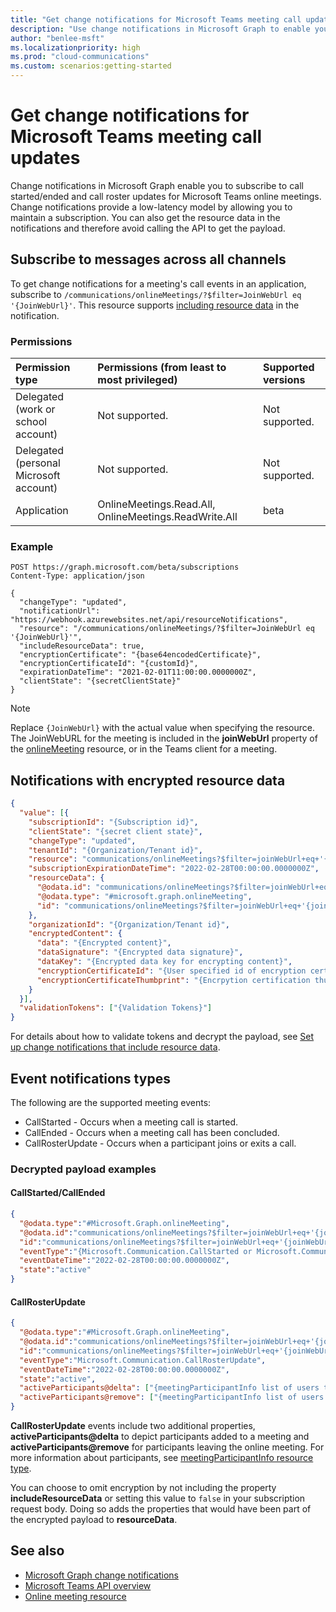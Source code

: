 ```yaml
---
title: "Get change notifications for Microsoft Teams meeting call updates"
description: "Use change notifications in Microsoft Graph to enable you to subscribe to call started/ended and call roster updates for Microsoft Teams online meetings."
author: "benlee-msft"
ms.localizationpriority: high
ms.prod: "cloud-communications"
ms.custom: scenarios:getting-started
---
```


# Get change notifications for Microsoft Teams meeting call updates

Change notifications in Microsoft Graph enable you to subscribe to call started/ended and call roster updates for Microsoft Teams online meetings. Change notifications provide a low-latency model by allowing you to maintain a subscription. You can also get the resource data in the notifications and therefore avoid calling the API to get the payload.

## Subscribe to messages across all channels

To get change notifications for a meeting's call events in an application, subscribe to `/communications/onlineMeetings/?$filter=JoinWebUrl eq '{JoinWebUrl}'`. This resource supports [including resource data](/graph/webhooks-with-resource-data) in the notification.

### Permissions

|Permission type      | Permissions (from least to most privileged)              | Supported versions |
|:--------------------|:---------------------------------------------------------|:-------------------|
|Delegated (work or school account) | Not supported. | Not supported. |
|Delegated (personal Microsoft account) | Not supported.    | Not supported. |
|Application | OnlineMeetings.Read.All, OnlineMeetings.ReadWrite.All | beta |

### Example

```http
POST https://graph.microsoft.com/beta/subscriptions
Content-Type: application/json

{
  "changeType": "updated",
  "notificationUrl": "https://webhook.azurewebsites.net/api/resourceNotifications",
  "resource": "/communications/onlineMeetings/?$filter=JoinWebUrl eq '{JoinWebUrl}'",
  "includeResourceData": true,
  "encryptionCertificate": "{base64encodedCertificate}",
  "encryptionCertificateId": "{customId}",
  "expirationDateTime": "2021-02-01T11:00:00.0000000Z",
  "clientState": "{secretClientState}"
}
```

> [!NOTE]
> Replace `{JoinWebUrl}` with the actual value when specifying the resource. The JoinWebURL for the meeting is included in the **joinWebUrl** property of the [onlineMeeting](/graph/api/resources/onlineMeeting) resource, or in the Teams client for a meeting.

## Notifications with encrypted resource data

```json
{
  "value": [{
    "subscriptionId": "{Subscription id}",
    "clientState": "{secret client state}",
    "changeType": "updated",
    "tenantId": "{Organization/Tenant id}",
    "resource": "communications/onlineMeetings?$filter=joinWebUrl+eq+'{joinWebUrl}'",
    "subscriptionExpirationDateTime": "2022-02-28T00:00:00.0000000Z",
    "resourceData": {
      "@odata.id": "communications/onlineMeetings?$filter=joinWebUrl+eq+'{joinWebUrl}'",
      "@odata.type": "#microsoft.graph.onlineMeeting",
      "id": "communications/onlineMeetings?$filter=joinWebUrl+eq+'{joinWebUrl}'"
    },
    "organizationId": "{Organization/Tenant id}",
    "encryptedContent": {
      "data": "{Encrypted content}",
      "dataSignature": "{Encrypted data signature}",
      "dataKey": "{Encrypted data key for encrypting content}",
      "encryptionCertificateId": "{User specified id of encryption certificate}",
      "encryptionCertificateThumbprint": "{Encrpytion certification thumbprint}"
    }
  }],
  "validationTokens": ["{Validation Tokens}"]
}
```

For details about how to validate tokens and decrypt the payload, see [Set up change notifications that include resource data](/graph/webhooks-with-resource-data).

## Event notifications types

The following are the supported meeting events:
- CallStarted - Occurs when a meeting call is started.
- CallEnded - Occurs when a meeting call has been concluded.
- CallRosterUpdate - Occurs when a participant joins or exits a call.

### Decrypted payload examples

#### CallStarted/CallEnded

```json
{
  "@odata.type":"#Microsoft.Graph.onlineMeeting",
  "@odata.id":"communications/onlineMeetings?$filter=joinWebUrl+eq+'{joinWebUrl}'",
  "id":"communications/onlineMeetings?$filter=joinWebUrl+eq+'{joinWebUrl}'",
  "eventType":"{Microsoft.Communication.CallStarted or Microsoft.Communication.CallEnded}",
  "eventDateTime":"2022-02-28T00:00:00.0000000Z",
  "state":"active"
}
```

#### CallRosterUpdate

```json
{
  "@odata.type":"#Microsoft.Graph.onlineMeeting",
  "@odata.id":"communications/onlineMeetings?$filter=joinWebUrl+eq+'{joinWebUrl}'",
  "id":"communications/onlineMeetings?$filter=joinWebUrl+eq+'{joinWebUrl}'",
  "eventType":"Microsoft.Communication.CallRosterUpdate",
  "eventDateTime":"2022-02-28T00:00:00.0000000Z",
  "state":"active",
  "activeParticipants@delta": ["{meetingParticipantInfo list of users that joined}"],
  "activeParticipants@remove": ["{meetingParticipantInfo list of users that left}"]
}
```

**CallRosterUpdate** events include two additional properties, **activeParticipants@delta** to depict participants added to a meeting and **activeParticipants@remove** for participants leaving the online meeting. For more information about participants, see [meetingParticipantInfo resource type](/graph/api/resources/meetingparticipants).

You can choose to omit encryption by not including the property **includeResourceData** or setting this value to `false` in your subscription request body. Doing so adds the properties that would have been part of the encrypted payload to **resourceData**.

## See also

- [Microsoft Graph change notifications](/graph/webhooks)
- [Microsoft Teams API overview](/graph/teams-concept-overview)
- [Online meeting resource](/graph/api/resources/onlineMeeting)
